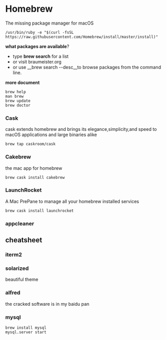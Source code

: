 # Homebrew
The missing package manager for macOS
```
/usr/bin/ruby -e "$(curl -fsSL https://raw.githubusercontent.com/Homebrew/install/master/install)"

```
__what packages are available__?
* type __brew search__ for a list
* or visit braumeister.org
* or use __brew search --desc<keyword>__to browse packages from the command line.

__more document__

```
brew help
man brew
brew update
brew doctor
```

### Cask
cask extends homebrew and brings its elegance,simplicity,and speed to macOS applications and large binaries alike
```
brew tap caskroom/cask
```
### Cakebrew
the mac app for homebrew
```
brew cask install cakebrew
```
### LaunchRocket
A Mac PrePane to manage all your homebrew installed services
```
brew cask install launchrocket
```

### appcleaner
## cheatsheet
### iterm2
### solarized
beautiful theme
### alfred
the cracked software is in my baidu pan
### mysql
```
brew install mysql
mysql.server start
```


















